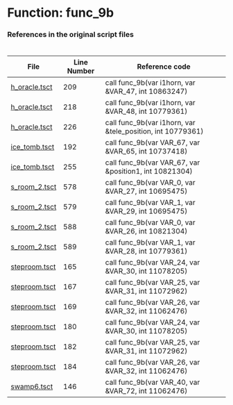 # Function: func_9b
### References in the original script files

#

| File | Line Number | Reference code |
| --- | --- | --- |
| [h_oracle.tsct](../../../out/h_oracle.tsct#L209) | 209 | call func_9b(var i1horn, var &VAR_47, int 10863247) |
| [h_oracle.tsct](../../../out/h_oracle.tsct#L218) | 218 | call func_9b(var i1horn, var &VAR_48, int 10779361) |
| [h_oracle.tsct](../../../out/h_oracle.tsct#L226) | 226 | call func_9b(var i1horn, var &tele_position, int 10779361) |
| [ice_tomb.tsct](../../../out/ice_tomb.tsct#L192) | 192 | call func_9b(var VAR_67, var &VAR_65, int 10737418) |
| [ice_tomb.tsct](../../../out/ice_tomb.tsct#L255) | 255 | call func_9b(var VAR_67, var &position1, int 10821304) |
| [s_room_2.tsct](../../../out/s_room_2.tsct#L578) | 578 | call func_9b(var VAR_0, var &VAR_27, int 10695475) |
| [s_room_2.tsct](../../../out/s_room_2.tsct#L579) | 579 | call func_9b(var VAR_1, var &VAR_29, int 10695475) |
| [s_room_2.tsct](../../../out/s_room_2.tsct#L588) | 588 | call func_9b(var VAR_0, var &VAR_26, int 10821304) |
| [s_room_2.tsct](../../../out/s_room_2.tsct#L589) | 589 | call func_9b(var VAR_1, var &VAR_28, int 10779361) |
| [steproom.tsct](../../../out/steproom.tsct#L165) | 165 | call func_9b(var VAR_24, var &VAR_30, int 11078205) |
| [steproom.tsct](../../../out/steproom.tsct#L167) | 167 | call func_9b(var VAR_25, var &VAR_31, int 11072962) |
| [steproom.tsct](../../../out/steproom.tsct#L169) | 169 | call func_9b(var VAR_26, var &VAR_32, int 11062476) |
| [steproom.tsct](../../../out/steproom.tsct#L180) | 180 | call func_9b(var VAR_24, var &VAR_30, int 11078205) |
| [steproom.tsct](../../../out/steproom.tsct#L182) | 182 | call func_9b(var VAR_25, var &VAR_31, int 11072962) |
| [steproom.tsct](../../../out/steproom.tsct#L184) | 184 | call func_9b(var VAR_26, var &VAR_32, int 11062476) |
| [swamp6.tsct](../../../out/swamp6.tsct#L146) | 146 | call func_9b(var VAR_40, var &VAR_72, int 11062476) |

